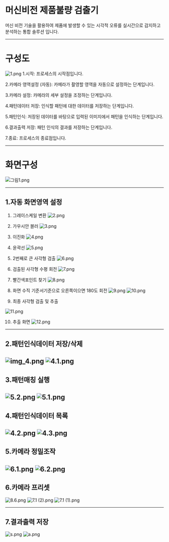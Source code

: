 # 머신비전 제품불량 검출기
머신 비전 기술을 활용하여 제품에 발생할 수 있는 시각적 오류를 실시간으로 감지하고 분석하는 통합 솔루션 입니다.


----
# 구성도
![1.png](img%2F1.png)
1.시작: 프로세스의 시작점입니다.

2.카메라 영역설정 (자동): 카메라가 촬영할 영역을 자동으로 설정하는 단계입니다.

3.카메라 설정: 카메라의 세부 설정을 조정하는 단계입니다.

4.패턴데이터 저장: 인식할 패턴에 대한 데이터를 저장하는 단계입니다.

5.패턴인식: 저장된 데이터를 바탕으로 입력된 이미지에서 패턴을 인식하는 단계입니다.

6.결과출력 저장: 패턴 인식의 결과를 저장하는 단계입니다.

7.종료: 프로세스의 종료점입니다.

---

# 화면구성
![그림1.png](img%2F%EA%B7%B8%EB%A6%BC1.png)

------------------

## 1.자동 화면영역 설정

1. 그레이스케일 변환
![2.png](img%2F2.png)
2. 가우시안 블러
![3.png](img%2F3.png)
3. 이진화
![4.png](img%2F4.png)
4. 윤곽선 
![5.png](img%2F5.png)
5. 2번째로 큰 사각형 검출 
![6.png](img%2F6.png)
6. 검출된 사각형 수평 회전 
![7.png](img%2F7.png)
7. 빨간색포인트 찾기
![8.png](img%2F8.png)
8. 화면 수직 기준서기준으로 오른쪽이으면 180도 회전 
![9.png](img%2F9.png)
![10.png](img%2F10.png)
 

9. 최종 사각형 검출 및 추출

![11.png](img%2F11.png)    

 10.  추출 화면
![12.png](img%2F12.png)
---------------------------------------
## 2.패턴인식데이터 저장/삭제
![img_4.png](img_4.png)
![4.1.png](img%2F4.1.png)
---
## 3.패턴매칭 실행
![5.2.png](img%2F5.2.png)
![5.1.png](img%2F5.1.png)
---
## 4.패턴인식데이터 목록
![4.2.png](img%2F4.2.png)
![4.3.png](img%2F4.3.png)
---
## 5.카메라 정밀조작
![6.1.png](img%2F6.1.png)
![6.2.png](img%2F6.2.png)
---
## 6.카메라 프리셋
![8.6.png](img%2F8.6.png)
![7.1 (2).png](img%2F7.1%20%282%29.png)
![7.1 (1).png](img%2F7.1%20%281%29.png)

----
## 7.결과출력 저장
![s.png](img%2Fs.png)
![a.png](img%2Fa.png)
